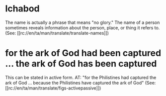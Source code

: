 # Ichabod

The name is actually a phrase that means "no glory." The name of a person sometimes reveals information about the person, place, or thing it refers to. (See: [[rc://en/ta/man/translate/translate-names]])

# for the ark of God had been captured ... the ark of God has been captured

This can be stated in active form. AT: "for the Philistines had captured the ark of God ... because the Philistines have captured the ark of God" (See: [[rc://en/ta/man/translate/figs-activepassive]])

